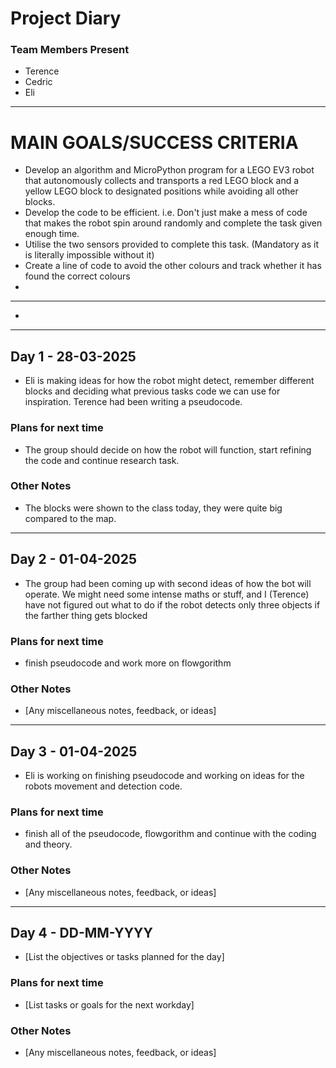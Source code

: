 # Project Diary

### Team Members Present
- Terence
- Cedric
- Eli

---

# MAIN GOALS/SUCCESS CRITERIA
- Develop an algorithm and MicroPython program for a LEGO EV3 robot that autonomously collects and transports a red LEGO block and a yellow LEGO block to designated positions while avoiding all other blocks.
- Develop the code to be efficient. i.e. Don't just make a mess of code that makes the robot spin around randomly and complete the task given enough time.
- Utilise the two sensors provided to complete this task. (Mandatory as it is literally impossible without it)
- Create a line of code to avoid the other colours and track whether it has found the correct colours
- 

---


- 

---

## Day 1 - 28-03-2025
- Eli is making ideas for how the robot might detect, remember different blocks and deciding what previous tasks code we can use for inspiration. Terence had been writing a pseudocode. 

### Plans for next time
- The group should decide on how the robot will function, start refining the code and continue research task.

### Other Notes
- The blocks were shown to the class today, they were quite big compared to the map.

---

## Day 2 - 01-04-2025
- The group had been coming up with second ideas of how the bot will operate. We might need some intense maths or stuff, and I (Terence) have not figured out what to do if the robot detects only three objects if the farther thing gets blocked

### Plans for next time
- finish pseudocode and work more on flowgorithm

### Other Notes
- [Any miscellaneous notes, feedback, or ideas]

---

## Day 3 - 01-04-2025
- Eli is working on finishing pseudocode and working on ideas for the robots movement and detection code.

### Plans for next time
- finish all of the pseudocode, flowgorithm and continue with the coding and theory.

### Other Notes
- [Any miscellaneous notes, feedback, or ideas]

---

## Day 4 - DD-MM-YYYY
- [List the objectives or tasks planned for the day]

### Plans for next time
- [List tasks or goals for the next workday]

### Other Notes
- [Any miscellaneous notes, feedback, or ideas]
